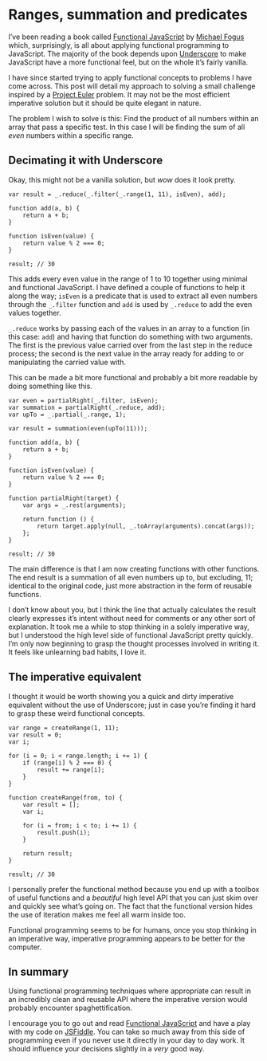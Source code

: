 # Ranges, summation and predicates

I’ve been reading a book called [Functional JavaScript](http://shop.oreilly.com/product/0636920028857.do) by [Michael Fogus](http://blog.fogus.me/) which, surprisingly, is all about applying functional programming to JavaScript. The majority of the book depends upon [Underscore](http://underscorejs.org/) to make JavaScript have a more functional feel, but on the whole it’s fairly vanilla.

I have since started trying to apply functional concepts to problems I have come across. This post will detail my approach to solving a small challenge inspired by a [Project Euler](https://projecteuler.net/) problem. It may not be the most efficient imperative solution but it should be quite elegant in nature.

The problem I wish to solve is this: Find the product of all numbers within an array that pass a specific test. In this case I will be finding the sum of all _even_ numbers within a specific range.

## Decimating it with Underscore

Okay, this might not be a vanilla solution, but _wow_ does it look pretty.

```
var result = _.reduce(_.filter(_.range(1, 11), isEven), add);

function add(a, b) {
    return a + b;
}

function isEven(value) {
    return value % 2 === 0;
}

result; // 30
```

This adds every even value in the range of 1 to 10 together using minimal and functional JavaScript. I have defined a couple of functions to help it along the way; `isEven` is a predicate that is used to extract all even numbers through the `_.filter` function and `add` is used by `_.reduce` to add the even values together.

`_.reduce` works by passing each of the values in an array to a function (in this case: `add`) and having that function do something with two arguments. The first is the previous value carried over from the last step in the reduce process; the second is the next value in the array ready for adding to or manipulating the carried value with.

This can be made a bit more functional and probably a bit more readable by doing something like this.

```
var even = partialRight(_.filter, isEven);
var summation = partialRight(_.reduce, add);
var upTo = _.partial(_.range, 1);

var result = summation(even(upTo(11)));

function add(a, b) {
    return a + b;
}

function isEven(value) {
    return value % 2 === 0;
}

function partialRight(target) {
    var args = _.rest(arguments);

    return function () {
        return target.apply(null, _.toArray(arguments).concat(args));
    };
}

result; // 30
```

The main difference is that I am now creating functions with other functions. The end result is a summation of all even numbers up to, but excluding, 11; identical to the original code, just more abstraction in the form of reusable functions.

I don’t know about you, but I think the line that actually calculates the result clearly expresses it’s intent without need for comments or any other sort of explanation. It took me a while to stop thinking in a solely imperative way, but I understood the high level side of functional JavaScript pretty quickly. I’m only now beginning to grasp the thought processes involved in writing it. It feels like unlearning bad habits, I love it.

## The imperative equivalent

I thought it would be worth showing you a quick and dirty imperative equivalent without the use of Underscore; just in case you’re finding it hard to grasp these weird functional concepts.

```
var range = createRange(1, 11);
var result = 0;
var i;

for (i = 0; i < range.length; i += 1) {
    if (range[i] % 2 === 0) {
        result += range[i];
    }
}

function createRange(from, to) {
    var result = [];
    var i;

    for (i = from; i < to; i += 1) {
        result.push(i);
    }

    return result;
}

result; // 30
```

I personally prefer the functional method because you end up with a toolbox of useful functions and a _beautiful_ high level API that you can just skim over and quickly see what’s going on. The fact that the functional version hides the use of iteration makes me feel all warm inside too.

Functional programming seems to be for humans, once you stop thinking in an imperative way, imperative programming appears to be better for the computer.

## In summary

Using functional programming techniques where appropriate can result in an incredibly clean and reusable API where the imperative version would probably encounter spaghettification.

I encourage you to go out and read [Functional JavaScript](http://shop.oreilly.com/product/0636920028857.do) and have a play with my code on [JSFiddle](http://jsfiddle.net/Wolfy87/2fv3b/). You can take so much away from this side of programming even if you never use it directly in your day to day work. It should influence your decisions slightly in a _very_ good way.
